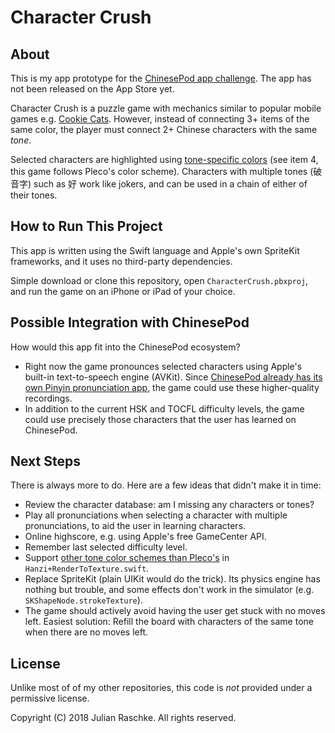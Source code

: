 # Character Crush

## About

This is my app prototype for the [ChinesePod app challenge](https://chinesepod.app).
The app has not been released on the App Store yet.

Character Crush is a puzzle game with mechanics similar to popular mobile games e.g. [Cookie Cats](https://www.youtube.com/watch?v=iPxZIp0cbJE&t=1m10s).
However, instead of connecting 3+ items of the same color, the player must connect 2+ Chinese characters with the same *tone*.

Selected characters are highlighted using [tone-specific colors](https://chinesepod.com/blog/2017/04/17/learn-chinese-tones-properly/) (see item 4, this game follows Pleco's color scheme).
Characters with multiple tones (破音字) such as 好 work like jokers, and can be used in a chain of either of their tones.

## How to Run This Project

This app is written using the Swift language and Apple's own SpriteKit frameworks, and it uses no third-party dependencies.

Simple download or clone this repository, open `CharacterCrush.pbxproj`, and run the game on an iPhone or iPad of your choice.

## Possible Integration with ChinesePod

How would this app fit into the ChinesePod ecosystem?

* Right now the game pronounces selected characters using Apple's built-in text-to-speech engine (AVKit).
  Since [ChinesePod already has its own Pinyin pronunciation app](https://itunes.apple.com/us/app/pinyin-by-chinesepod/id833178097?mt=8), the game could use these higher-quality recordings.
* In addition to the current HSK and TOCFL difficulty levels, the game could use precisely those characters that the user has learned on ChinesePod. 

## Next Steps

There is always more to do. Here are a few ideas that didn't make it in time:

* Review the character database: am I missing any characters or tones?
* Play all pronunciations when selecting a character with multiple pronunciations, to aid the user in learning characters.
* Online highscore, e.g. using Apple's free GameCenter API.
* Remember last selected difficulty level.
* Support [other tone color schemes than Pleco's](http://laowaichinese.net/tone-colors-and-what-pleco-did-with-them.htm) in `Hanzi+RenderToTexture.swift`.
* Replace SpriteKit (plain UIKit would do the trick).
  Its physics engine has nothing but trouble, and some effects don't work in the simulator (e.g. `SKShapeNode.strokeTexture`).
* The game should actively avoid having the user get stuck with no moves left.
  Easiest solution: Refill the board with characters of the same tone when there are no moves left.

## License

Unlike most of of my other repositories, this code is *not* provided under a permissive license.

Copyright (C) 2018 Julian Raschke. All rights reserved.
